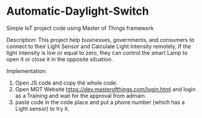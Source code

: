 # Automatic-Daylight-Switch
Simple IoT project code using Master of Things framework

Description:
This project help businesses, governments, and consumers to connect to their Light Sensor and Calculate Light Intensity remotely, If the light intensity is low or equal to zero, they can control the smart Lamp to open it or close it in the opposite situation.



Implementation:

1. Open JS code and copy the whole code.
2. Open MOT Website https://dev.masterofthings.com/login.html and login as a Training and wait for the approval from admain.
3. paste code in the code place and put a phone number (which has a Light sensor) to try it.


